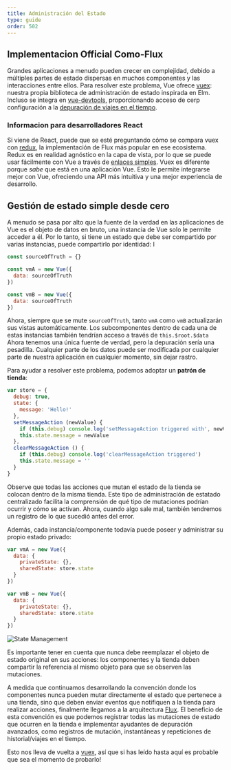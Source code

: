 ```yaml
---
title: Administración del Estado
type: guide
order: 502
---
```


## Implementacion Official Como-Flux

Grandes aplicaciones a menudo pueden crecer en complejidad, debido a múltiples partes de estado dispersas en muchos componentes y las interacciones entre ellos. Para resolver este problema, Vue ofrece [vuex](https://github.com/vuejs/vuex): nuestra propia biblioteca de administración de estado inspirada en Elm. Incluso se integra en [vue-devtools](https://github.com/vuejs/vue-devtools), proporcionando acceso de cerp configuración a la [depuración de viajes en el tiempo](https://raw.githubusercontent.com/vuejs/vue-devtools/master/media/demo.gif).

### Informacion para desarrolladores React

Si viene de React, puede que se esté preguntando cómo se compara vuex con [redux](https://github.com/reactjs/redux), la implementación de Flux más popular en ese ecosistema. Redux es en realidad agnóstico en la capa de vista, por lo que se puede usar fácilmente con Vue a través de [enlaces simples](https://yarnpkg.com/en/packages?q=redux%20vue&p=1). Vuex es diferente porque _sabe_ que está en una aplicación Vue. Esto le permite integrarse mejor con Vue, ofreciendo una API más intuitiva y una mejor experiencia de desarrollo.

##  Gestión de estado simple desde cero

A menudo se pasa por alto que la fuente de la verdad en las aplicaciones de Vue es el objeto de datos en bruto, una instancia de Vue solo le permite acceder a él. Por lo tanto, si tiene un estado que debe ser compartido por varias instancias, puede compartirlo por identidad:
I
``` js
const sourceOfTruth = {}

const vmA = new Vue({
  data: sourceOfTruth
})

const vmB = new Vue({
  data: sourceOfTruth
})
```

Ahora, siempre que se mute `sourceOfTruth`, tanto `vmA` como `vmB` actualizarán sus vistas automáticamente. Los subcomponentes dentro de cada una de estas instancias también tendrían acceso a través de `this.$root.$data` 
Ahora tenemos una única fuente de verdad, pero la depuración sería una pesadilla. Cualquier parte de los datos puede ser modificada por cualquier parte de nuestra aplicación en cualquier momento, sin dejar rastro.

Para ayudar a resolver este problema, podemos adoptar un **patrón de tienda**:

``` js
var store = {
  debug: true,
  state: {
    message: 'Hello!'
  },
  setMessageAction (newValue) {
    if (this.debug) console.log('setMessageAction triggered with', newValue)
    this.state.message = newValue
  },
  clearMessageAction () {
    if (this.debug) console.log('clearMessageAction triggered')
    this.state.message = ''
  }
}
```

Observe que todas las acciones que mutan el estado de la tienda se colocan dentro de la misma tienda. Este tipo de administración de estatado centralizado facilita la comprensión de qué tipo de mutaciones podrían ocurrir y cómo se activan. Ahora, cuando algo sale mal, también tendremos un registro de lo que sucedió antes del error.

Además, cada instancia/componente todavía puede poseer y administrar su propio estado privado:

``` js
var vmA = new Vue({
  data: {
    privateState: {},
    sharedState: store.state
  }
})

var vmB = new Vue({
  data: {
    privateState: {},
    sharedState: store.state
  }
})
```

![State Management](/images/state.png)

<p class="tip">Es importante tener en cuenta que nunca debe reemplazar el objeto de estado original en sus acciones: los componentes y la tienda deben compartir la referencia al mismo objeto para que se observen las mutaciones.</p>

A medida que continuamos desarrollando la convención donde los componentes nunca pueden mutar directamente el estado que pertenece a una tienda, sino que deben enviar eventos que notifiquen a la tienda para realizar acciones, finalmente llegamos a la arquitectura [Flux](https://facebook.github.io/flux/). El beneficio de esta convención es que podemos registrar todas las mutaciones de estado que ocurren en la tienda e implementar ayudantes de depuración avanzados, como registros de mutación, instantáneas y repeticiones de historial/viajes en el tiempo.

Esto nos lleva de vuelta a [vuex](https://github.com/vuejs/vuex), así que si has leído hasta aquí es probable que sea el momento de probarlo!